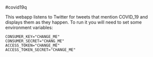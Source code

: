 #covid19q

This webapp listens to Twitter for tweets that mention COVID_19 and displays
them as they happen. To run it you will need to set some environment variables:

    CONSUMER_KEY="CHANGE_ME"
    CONSUMER_SECRET="CHANG_ME"
    ACCESS_TOKEN="CHANGE_ME"
    ACCESS_TOKEN_SECRET="CHANGE_ME"
